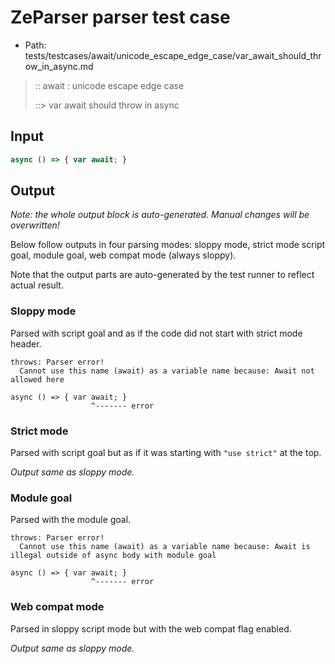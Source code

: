 # ZeParser parser test case

- Path: tests/testcases/await/unicode_escape_edge_case/var_await_should_throw_in_async.md

> :: await : unicode escape edge case
>
> ::> var await should throw in async

## Input

`````js
async () => { var await; }
`````

## Output

_Note: the whole output block is auto-generated. Manual changes will be overwritten!_

Below follow outputs in four parsing modes: sloppy mode, strict mode script goal, module goal, web compat mode (always sloppy).

Note that the output parts are auto-generated by the test runner to reflect actual result.

### Sloppy mode

Parsed with script goal and as if the code did not start with strict mode header.

`````
throws: Parser error!
  Cannot use this name (await) as a variable name because: Await not allowed here

async () => { var await; }
                  ^------- error
`````

### Strict mode

Parsed with script goal but as if it was starting with `"use strict"` at the top.

_Output same as sloppy mode._

### Module goal

Parsed with the module goal.

`````
throws: Parser error!
  Cannot use this name (await) as a variable name because: Await is illegal outside of async body with module goal

async () => { var await; }
                  ^------- error
`````


### Web compat mode

Parsed in sloppy script mode but with the web compat flag enabled.

_Output same as sloppy mode._
